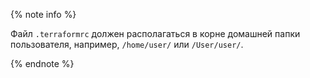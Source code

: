 {% note info %}

Файл `.terraformrc` должен располагаться в корне домашней папки пользователя, например, `/home/user/` или `/User/user/`.

{% endnote %}